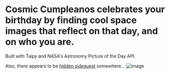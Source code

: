 # Cosmic Cumpleanos celebrates your birthday by finding cool space images that reflect on that day, and on who you are.

Built with Taipy and NASA's Astronomy Picture of the Day API.

Also, there appears to be [hidden sidequest](https://github.com/BellaFa/Cosmic-Cumpleanos/tree/new-main/Start) somewhere... 
![image](https://apod.nasa.gov/apod/image/2309/_DSC7280-1s_1024.jpg)
